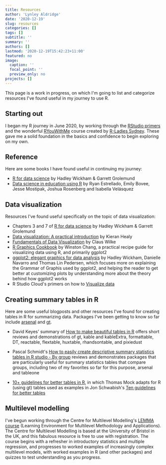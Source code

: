 ```yaml
---
title: Resources
author: 'Lynley Aldridge'
date: '2020-12-19'
slug: resources
categories: []
tags: []
subtitle: ''
summary: ''
authors: []
lastmod: '2020-12-19T15:42:23+11:00'
featured: no
image:
  caption: ''
  focal_point: ''
  preview_only: no
projects: []
---
```


This page is a work in progress, on which I'm going to list and categorize resources I've found useful in my journey to use R.

## Starting out
I began my R journey in June 2020, by working through the [RStudio primers](https://rstudio.cloud/learn/primers) and the wonderful [RYouWithMe](https://rladiessydney.org/courses/ryouwithme/) course created by [R-Ladies Sydney](https://rladiessydney.org/). These gave me a solid foundation in the basics and confidence to begin exploring on my own. 

## Reference
Here are some books I have found useful in continuing my journey:

* [R for data science](https://r4ds.had.co.nz/) by Hadley Wickham & Garrett Grolemund
* [Data science in education using R](https://datascienceineducation.com/) by Ryan Estrellado, Emily Bovee, Jesse Mostipak, Joshua Rosenberg and Isabella Vel&#225;squez

## Data visualization
Resources I've found useful specifically on the topic of data visualization:

* Chapters 3 and 7 of [R for data science](https://r4ds.had.co.nz/) by Hadley Wickham & Garrett Grolemund
* [Data visualization: A practical introduction](https://socviz.co/) by Kieran Healy
* [Fundamentals of Data Visualization](https://clauswilke.com/dataviz/) by Claus Wilke
* [R Graphics Cookbook](https://r-graphics.org/) by Winston Chang, a practical recipe guide for visualizing data using R, and primarily ggplot2
* [ggplot2: elegant graphics for data analysis](https://ggplot2-book.org/index.html) by Hadley Wickham, Danielle Navarro and Thomas Lin Pedersen, which focuses more on explaining the Grammar of Graphis used by ggplot2, and helping the reader to get better at customizing plots by understanding more about the theory behind how ggplot2 works 
* R Studio Cloud's primers on how to [Visualize data](https://rstudio.cloud/learn/primers/3)

## Creating summary tables in R
Here are some useful blogposts and other resources I've found for creating tables in R for summarizing data. Packages I've been getting to know so far include [arsenal](https://www.rdocumentation.org/packages/arsenal/versions/3.5.0) and [gt](https://gt.rstudio.com/).

* David Keyes' summary of [How to make beautiful tables in R](https://rfortherestofus.com/2019/11/how-to-make-beautiful-tables-in-r/) offers short reviews and demonstrations of gt, kable and kableExtra, formattable, DT, reactable, flextable, huxtable, rhandsontable, and pixiedust

* Pascal Schmidt's [How to easily create descriptive summary statistics tables in R studio - By group](https://thatdatatho.com/2018/08/20/easily-create-descriptive-summary-statistic-tables-r-studio/) reviews and demonstrates packages that are particularly useful for summary statistics tables that compare groups, including two of my favorites so far for this purpose, arsenal and tableone

* [10+ guidelines for better tables in R](https://themockup.blog/posts/2020-09-04-10-table-rules-in-r/), in which Thomas Mock adapts for R (using gt) tables used as examples in Jon Schwabish's [Ten guidelines for better tables](https://www.cambridge.org/core/journals/journal-of-benefit-cost-analysis/article/ten-guidelines-for-better-tables/74C6FD9FEB12038A52A95B9FBCA05A12) 

## Multilevel modelling
I've begun working through the Centre for Multilevel Modelling's [LEMMA course](https://www.cmm.bris.ac.uk/lemma/course/) (Learning Environment for Multilevel Methodology and Applications). The Centre for Multilevel Modelling is based at the University of Bristol in the UK, and this fabulous resource is free to use with registration. The course begins with a refresher in introductory statistics and multiple regression, and progresses to worked examples of increasingly complex multilevel models, with worked examples in R (and other packages) and quizzes to test understanding as you progress.  

